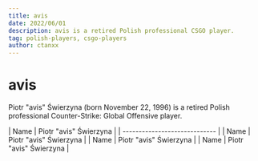 ```yaml
---
title: avis
date: 2022/06/01
description: avis is a retired Polish professional CSGO player.
tag: polish-players, csgo-players
author: ctanxx
---
```


# avis

Piotr "avis" Świerzyna (born November 22, 1996) is a retired Polish professional Counter-Strike: Global Offensive player.

| Name | Piotr "avis" Świerzyna |
| ----------------------------- |
| Name | Piotr "avis" Świerzyna |
| Name | Piotr "avis" Świerzyna |
| Name | Piotr "avis" Świerzyna |

